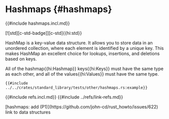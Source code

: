 # Hashmaps {#hashmaps}

{{#include hashmaps.incl.md}}

[![std][c-std-badge]][c-std]{{hi:std}}

HashMap is a key-value data structure. It allows you to store data in an unordered collection, where each element is identified by a unique key. This makes HashMap an excellent choice for lookups, insertions, and deletions based on keys.

All of the hashmap{{hi:Hashmap}} keys{{hi:Keys}} must have the same type as each other, and all of the values{{hi:Values}} must have the same type.

```rust,editable
{{#include ../../crates/standard_library/tests/other/hashmaps.rs:example}}
```

{{#include refs.incl.md}}
{{#include ../refs/link-refs.md}}

<div class="hidden">
[hashmaps: add (P1)](https://github.com/john-cd/rust_howto/issues/622)
link to data structures
</div>
